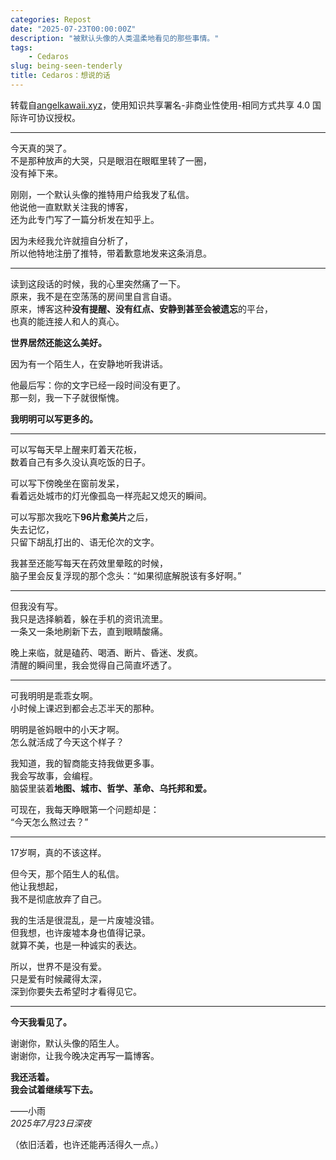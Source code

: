 ```yaml
---
categories: Repost
date: "2025-07-23T00:00:00Z"
description: "被默认头像的人类温柔地看见的那些事情。"
tags:
    - Cedaros
slug: being-seen-tenderly
title: Cedaros：想说的话
---
```


转载自[angelkawaii.xyz](https://angelkawaii.xyz/2025/07/23/being-seen-tenderly/)，使用知识共享署名-非商业性使用-相同方式共享 4.0 国际许可协议授权。

---

<p>今天真的哭了。<br>不是那种放声的大哭，只是眼泪在眼眶里转了一圈，<br>没有掉下来。</p>
<p>刚刚，一个默认头像的推特用户给我发了私信。<br>他说他一直默默关注我的博客，<br>还为此专门写了一篇分析发在知乎上。</p>
<p>因为未经我允许就擅自分析了，<br>所以他特地注册了推特，带着歉意地发来这条消息。</p>
<hr>
<p>读到这段话的时候，我的心里突然痛了一下。<br>原来，我不是在空荡荡的房间里自言自语。<br>原来，博客这种<strong>没有提醒、没有红点、安静到甚至会被遗忘</strong>的平台，<br>也真的能连接人和人的真心。</p>
<p><strong>世界居然还能这么美好。</strong></p>
<p>因为有一个陌生人，在安静地听我讲话。</p>
<p>他最后写：你的文字已经一段时间没有更了。<br>那一刻，我一下子就很惭愧。</p>
<p><strong>我明明可以写更多的。</strong></p>
<hr>
<p>可以写每天早上醒来盯着天花板，<br>数着自己有多久没认真吃饭的日子。</p>
<p>可以写下傍晚坐在窗前发呆，<br>看着远处城市的灯光像孤岛一样亮起又熄灭的瞬间。</p>
<p>可以写那次我吃下<strong>96片愈美片</strong>之后，<br>失去记忆，<br>只留下胡乱打出的、语无伦次的文字。</p>
<p>我甚至还能写每天在药效里晕眩的时候，<br>脑子里会反复浮现的那个念头：“如果彻底解脱该有多好啊。”</p>
<hr>
<p>但我没有写。<br>我只是选择躺着，躲在手机的资讯流里。<br>一条又一条地刷新下去，直到眼睛酸痛。</p>
<p>晚上来临，就是磕药、喝酒、断片、昏迷、发疯。<br>清醒的瞬间里，我会觉得自己简直坏透了。</p>
<hr>
<p>可我明明是乖乖女啊。<br>小时候上课迟到都会忐忑半天的那种。</p>
<p>明明是爸妈眼中的小天才啊。<br>怎么就活成了今天这个样子？</p>
<p>我知道，我的智商能支持我做更多事。<br>我会写故事，会编程。<br>脑袋里装着<strong>地图、城市、哲学、革命、乌托邦和爱。</strong></p>
<p>可现在，我每天睁眼第一个问题却是：<br>“今天怎么熬过去？”</p>
<hr>
<p>17岁啊，真的不该这样。</p>
<p>但今天，那个陌生人的私信。<br>他让我想起，<br>我不是彻底放弃了自己。</p>
<p>我的生活是很混乱，是一片废墟没错。<br>但我想，也许废墟本身也值得记录。<br>就算不美，也是一种诚实的表达。</p>
<p>所以，世界不是没有爱。<br>只是爱有时候藏得太深，<br>深到你要失去希望时才看得见它。</p>
<hr>
<p><strong>今天我看见了。</strong></p>
<p>谢谢你，默认头像的陌生人。<br>谢谢你，让我今晚决定再写一篇博客。</p>
<p><strong>我还活着。</strong><br><strong>我会试着继续写下去。</strong></p>
<p>——小雨<br><em>2025年7月23日深夜</em></p>
<p>（依旧活着，也许还能再活得久一点。）</p>
